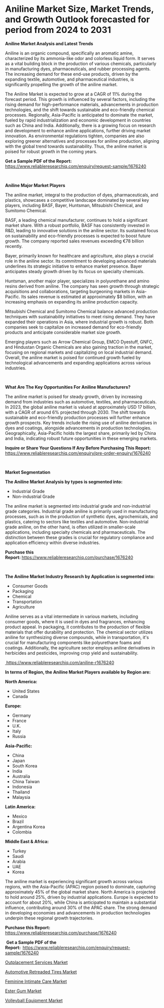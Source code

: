 <p><h1>Aniline Market Size, Market Trends, and Growth Outlook forecasted for period from 2024 to 2031</h1></p><p><strong>Aniline Market Analysis and Latest Trends</strong></p>
<p><p>Aniline is an organic compound, specifically an aromatic amine, characterized by its ammonia-like odor and colorless liquid form. It serves as a vital building block in the production of various chemicals, particularly in manufacturing dyes, pharmaceuticals, and rubber processing agents. The increasing demand for these end-use products, driven by the expanding textile, automotive, and pharmaceutical industries, is significantly propelling the growth of the aniline market.</p><p>The Aniline Market is expected to grow at a CAGR of 11% during the forecast period. This growth is influenced by several factors, including the rising demand for high-performance materials, advancements in production technologies, and the shift towards sustainable and eco-friendly chemical processes. Regionally, Asia-Pacific is anticipated to dominate the market, fueled by rapid industrialization and economic development in countries such as China and India. Additionally, there is a growing focus on research and development to enhance aniline applications, further driving market innovation. As environmental regulations tighten, companies are also exploring greener alternatives and processes for aniline production, aligning with the global trend towards sustainability. Thus, the aniline market is poised for robust growth in the coming years.</p></p>
<p><strong>Get a Sample PDF of the Report:&nbsp;</strong> <a href="https://www.reliableresearchiq.com/enquiry/request-sample/1676240?utm_campaign=103&utm_medium=2&utm_source=Github&utm_content=ia&utm_term=15112024&utm_id=aniline">https://www.reliableresearchiq.com/enquiry/request-sample/1676240</a></p>
<p>&nbsp;</p>
<p><strong>Aniline Major Market Players</strong></p>
<p><p>The aniline market, integral to the production of dyes, pharmaceuticals, and plastics, showcases a competitive landscape dominated by several key players, including BASF, Bayer, Huntsman, Mitsubishi Chemical, and Sumitomo Chemical.</p><p>BASF, a leading chemical manufacturer, continues to hold a significant market share. With a robust portfolio, BASF has consistently invested in R&D, leading to innovative solutions in the aniline sector. Its sustained focus on sustainability and eco-friendly processes is expected to boost future growth. The company reported sales revenues exceeding €78 billion recently.</p><p>Bayer, primarily known for healthcare and agriculture, also plays a crucial role in the aniline sector. Its commitment to developing advanced materials underlines its strategic initiative to enhance market presence. Bayer anticipates steady growth driven by its focus on specialty chemicals.</p><p>Huntsman, another major player, specializes in polyurethane and amino resins derived from aniline. The company has seen growth through strategic acquisitions and collaborations, targeting burgeoning markets in Asia-Pacific. Its sales revenue is estimated at approximately $8 billion, with an increasing emphasis on expanding its aniline production capacity.</p><p>Mitsubishi Chemical and Sumitomo Chemical balance advanced production techniques with sustainability initiatives to meet rising demand. They have expanded their operations in Asia, where industrial growth is robust. Both companies seek to capitalize on increased demand for eco-friendly products and anticipate considerable market size growth.</p><p>Emerging players such as Arrow Chemical Group, EMCO Dyestuff, GNFC, and Hindustan Organic Chemicals are also gaining traction in the market, focusing on regional markets and capitalizing on local industrial demand. Overall, the aniline market is poised for continued growth fueled by technological advancements and expanding applications across various industries.</p></p>
<p>&nbsp;</p>
<p><strong>What Are The Key Opportunities For Aniline Manufacturers?</strong></p>
<p><p>The aniline market is poised for steady growth, driven by increasing demand from industries such as automotive, textiles, and pharmaceuticals. In 2023, the global aniline market is valued at approximately USD 17 billion, with a CAGR of around 6% projected through 2030. The shift towards sustainable and eco-friendly production processes will further enhance growth prospects. Key trends include the rising use of aniline derivatives in dyes and coatings, alongside advancements in production technologies. Geographically, Asia-Pacific holds the largest share, primarily led by China and India, indicating robust future opportunities in these emerging markets.</p></p>
<p><strong>Inquire or Share Your Questions If Any Before Purchasing This Report:</strong> <a href="https://www.reliableresearchiq.com/enquiry/pre-order-enquiry/1676240?utm_campaign=103&utm_medium=2&utm_source=Github&utm_content=ia&utm_term=15112024&utm_id=aniline">https://www.reliableresearchiq.com/enquiry/pre-order-enquiry/1676240</a></p>
<p>&nbsp;</p>
<p><strong>Market Segmentation</strong></p>
<p><strong>The Aniline Market Analysis by types is segmented into:</strong></p>
<p><ul><li>Industrial Grade</li><li>Non-industrial Grade</li></ul></p>
<p><p>The aniline market is segmented into industrial grade and non-industrial grade categories. Industrial grade aniline is primarily used in manufacturing processes, such as in the production of synthetic dyes, agrochemicals, and plastics, catering to sectors like textiles and automotive. Non-industrial grade aniline, on the other hand, is often utilized in smaller-scale applications, including specialty chemicals and pharmaceuticals. The distinction between these grades is crucial for regulatory compliance and application efficiency within diverse industries.</p></p>
<p><strong>Purchase this Report:&nbsp;</strong><a href="https://www.reliableresearchiq.com/purchase/1676240?utm_campaign=103&utm_medium=2&utm_source=Github&utm_content=ia&utm_term=15112024&utm_id=aniline">https://www.reliableresearchiq.com/purchase/1676240</a></p>
<p>&nbsp;</p>
<p><strong>The Aniline Market Industry Research by Application is segmented into:</strong></p>
<p><ul><li>Consumer Goods</li><li>Packaging</li><li>Chemical</li><li>Transportation</li><li>Agriculture</li></ul></p>
<p><p>Aniline serves as a vital intermediate in various markets, including consumer goods, where it is used in dyes and fragrances, enhancing product appeal. In packaging, it contributes to the production of flexible materials that offer durability and protection. The chemical sector utilizes aniline for synthesizing diverse compounds, while in transportation, it's crucial for manufacturing components like polyurethane foams and coatings. Additionally, the agriculture sector employs aniline derivatives in herbicides and pesticides, improving crop yield and sustainability.</p></p>
<p><a href="https://www.reliableresearchiq.com/aniline-r1676240?utm_campaign=103&utm_medium=2&utm_source=Github&utm_content=ia&utm_term=15112024&utm_id=aniline">&nbsp;https://www.reliableresearchiq.com/aniline-r1676240</a></p>
<p><strong>In terms of Region, the Aniline Market Players available by Region are:</strong></p>
<p>
    <p> <strong> North America: </strong>
        <ul>
            <li>United States</li>
            <li>Canada</li>
        </ul>
        </p> 
    <p> <strong> Europe: </strong>
        <ul>
            <li>Germany</li>
            <li>France</li>
            <li>U.K.</li>
            <li>Italy</li>
            <li>Russia</li>
        </ul>
        </p> 
    <p> <strong> Asia-Pacific: </strong>
        <ul>
            <li>China</li>
            <li>Japan</li>
            <li>South Korea</li>
            <li>India</li>
            <li>Australia</li>
            <li>China Taiwan</li>
            <li>Indonesia</li>
            <li>Thailand</li>
            <li>Malaysia</li>
        </ul>
        </p> 
    <p> <strong> Latin America: </strong>
        <ul>
            <li>Mexico</li>
            <li>Brazil</li>
            <li>Argentina Korea</li>
            <li>Colombia</li>
        </ul>
        </p> 
    <p> <strong> Middle East & Africa: </strong>
        <ul>
            <li>Turkey</li>
            <li>Saudi</li>
            <li>Arabia</li>
            <li>UAE</li>
            <li>Korea</li>
        </ul>
    </p>
    </p>
<p><p>The aniline market is experiencing significant growth across various regions, with the Asia-Pacific (APAC) region poised to dominate, capturing approximately 45% of the global market share. North America is projected to hold around 25%, driven by industrial applications. Europe is expected to account for about 20%, while China is anticipated to maintain a substantial influence, contributing around 30% of the APAC share. The strong demand in developing economies and advancements in production technologies underpin these regional growth trajectories.</p></p>
<p><strong>Purchase this Report: </strong><a href="https://www.reliableresearchiq.com/purchase/1676240?utm_campaign=103&utm_medium=2&utm_source=Github&utm_content=ia&utm_term=15112024&utm_id=aniline">https://www.reliableresearchiq.com/purchase/1676240</a></p>
<p>&nbsp;<strong>Get a Sample PDF of the Report:&nbsp;&nbsp;</strong><a href="https://www.reliableresearchiq.com/enquiry/request-sample/1676240?utm_campaign=103&utm_medium=2&utm_source=Github&utm_content=ia&utm_term=15112024&utm_id=aniline">https://www.reliableresearchiq.com/enquiry/request-sample/1676240</a></p>
<p><strong></strong></p>
<p><p><a href="https://issuu.com/reportprime-2/docs/outplacement-services-market-size-2_1328be481e3136?utm_campaign=103&utm_medium=2&utm_source=Github&utm_content=ia&utm_term=15112024&utm_id=aniline">Outplacement Services Market</a></p><p><a href="https://www.linkedin.com/pulse/strategic-market-insights-global-automotive-retreaded-tires-2024-qnlke?utm_campaign=103&utm_medium=2&utm_source=Github&utm_content=ia&utm_term=15112024&utm_id=aniline">Automotive Retreaded Tires Market</a></p><p><a href="https://issuu.com/reportprime-2/docs/feminine-intimate-care-market-size-_4d0df255c1baa8?utm_campaign=103&utm_medium=2&utm_source=Github&utm_content=ia&utm_term=15112024&utm_id=aniline">Feminine Intimate Care Market</a></p><p><a href="https://www.linkedin.com/pulse/ester-gum-market-research-report-exploring-size-revenue-analysis-fuvjf?utm_campaign=103&utm_medium=2&utm_source=Github&utm_content=ia&utm_term=15112024&utm_id=aniline">Ester Gum Market</a></p><p><a href="https://www.linkedin.com/pulse/volleyball-equipment-market-innovations-trends-comprehensive-jctxc?utm_campaign=103&utm_medium=2&utm_source=Github&utm_content=ia&utm_term=15112024&utm_id=aniline">Volleyball Equipment Market</a></p></p>